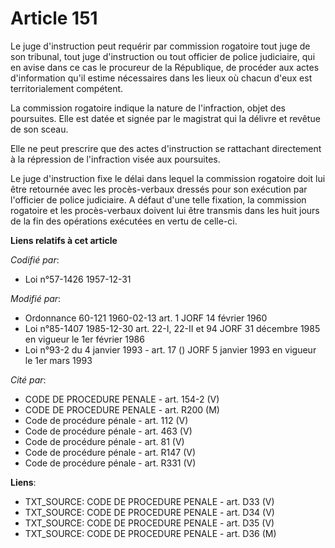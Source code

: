 # Article 151

Le juge d'instruction peut requérir par commission rogatoire tout juge de son tribunal, tout juge d'instruction ou tout
officier de police judiciaire, qui en avise dans ce cas le procureur de la République, de procéder aux actes d'information
qu'il estime nécessaires dans les lieux où chacun d'eux est territorialement compétent.

La commission rogatoire indique la nature de l'infraction, objet des poursuites. Elle est datée et signée par le magistrat
qui la délivre et revêtue de son sceau.

Elle ne peut prescrire que des actes d'instruction se rattachant directement à la répression de l'infraction visée aux
poursuites.

Le juge d'instruction fixe le délai dans lequel la commission rogatoire doit lui être retournée avec les procès-verbaux
dressés pour son exécution par l'officier de police judiciaire. A défaut d'une telle fixation, la commission rogatoire et les
procès-verbaux doivent lui être transmis dans les huit jours de la fin des opérations exécutées en vertu de celle-ci.

**Liens relatifs à cet article**

_Codifié par_:

  - Loi n°57-1426 1957-12-31

_Modifié par_:

  - Ordonnance 60-121 1960-02-13 art. 1 JORF 14 février 1960
  - Loi n°85-1407 1985-12-30 art. 22-I, 22-II et 94 JORF 31 décembre 1985 en vigueur le 1er février 1986
  - Loi n°93-2 du 4 janvier 1993 - art. 17 () JORF 5 janvier 1993 en vigueur le 1er mars 1993

_Cité par_:

  - CODE DE PROCEDURE PENALE - art. 154-2 (V)
  - CODE DE PROCEDURE PENALE - art. R200 (M)
  - Code de procédure pénale - art. 112 (V)
  - Code de procédure pénale - art. 463 (V)
  - Code de procédure pénale - art. 81 (V)
  - Code de procédure pénale - art. R147 (V)
  - Code de procédure pénale - art. R331 (V)

**Liens**:

  - TXT_SOURCE: CODE DE PROCEDURE PENALE - art. D33 (V)
  - TXT_SOURCE: CODE DE PROCEDURE PENALE - art. D34 (V)
  - TXT_SOURCE: CODE DE PROCEDURE PENALE - art. D35 (V)
  - TXT_SOURCE: CODE DE PROCEDURE PENALE - art. D36 (M)
